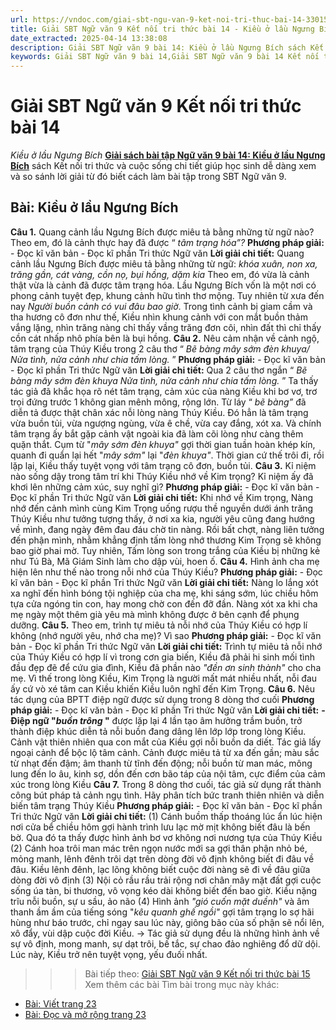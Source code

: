 ```yaml
---
url: https://vndoc.com/giai-sbt-ngu-van-9-ket-noi-tri-thuc-bai-14-330153
title: Giải SBT Ngữ văn 9 Kết nối tri thức bài 14 - Kiều ở lầu Ngưng Bích - VnDoc.com
date_extracted: 2025-04-14 13:38:08
description: Giải SBT Ngữ văn 9 bài 14: Kiều ở lầu Ngưng Bích sách Kết nối tri thức có đáp án chi tiết cho các bạn cùng tham khảo.
keywords: Giải SBT Ngữ văn 9 bài 14,Giải SBT Ngữ văn 9 bài 14 Kết nối tri thức,Giải sách bài tập Ngữ văn KNTT lớp 9,Ngữ văn lớp 9 Kết nối tri thức,giải bài tập ngữ văn lớp 9,bài Kiều ở lầu Ngưng Bích,giải SBT ngữ văn 9 KNTT trang 18
---
```


# Giải SBT Ngữ văn 9 Kết nối tri thức bài 14
 _Kiều ở lầu Ngưng Bích_
[**Giải sách bài tập Ngữ văn 9 bài 14: Kiều ở lầu Ngưng Bích**](<https://vndoc.com/giai-sbt-ngu-van-9-ket-noi-tri-thuc-bai-14-330153>) sách Kết nối tri thức và cuộc sống chi tiết giúp học sinh dễ dàng xem và so sánh lời giải từ đó biết cách làm bài tập trong SBT Ngữ văn 9.
## Bài: Kiều ở lầu Ngưng Bích
**Câu 1.** Quang cảnh lầu Ngưng Bích được miêu tả bằng những từ ngữ nào? Theo em, đó là cảnh thực hay đã được “ _tâm trạng hóa”?_
**Phương pháp giải:**
\- Đọc kĩ văn bản
\- Đọc kĩ phần Tri thức Ngữ văn
**Lời giải chi tiết:**
Quang cảnh lầu Ngưng Bích được miêu tả bằng những từ ngữ: _khóa xuân, non xa, trăng gần, cát vàng, cồn nọ, bụi hồng, dặm kia_
Theo em, đó vừa là cảnh thật vừa là cảnh đã được tâm trạng hóa. Lầu Ngưng Bích vốn là một nơi có phong cảnh tuyệt đẹp, khung cảnh hữu tình thơ mộng. Tuy nhiên từ xưa đến nay _Người buồn cảnh có vui đâu bao giờ_. Trong tình cảnh bị giam cầm và tha hương cô đơn như thế, Kiều nhìn khung cảnh với con mắt buồn thảm vắng lặng, nhìn trăng nàng chỉ thấy vầng trăng đơn côi, nhìn đất thì chỉ thấy cồn cát nhấp nhô phía bên là bụi hồng.
**Câu 2.** Nêu cảm nhận về cảnh ngộ, tâm trạng của Thúy Kiều trong 2 câu thơ “ _Bẽ bàng mây sớm đèn khuya/ Nửa tình, nửa cảnh như chia tấm lòng._ ”
**Phương pháp giải:**
\- Đọc kĩ văn bản
\- Đọc kĩ phần Tri thức Ngữ văn
**Lời giải chi tiết:**
Qua 2 câu thơ ngắn
“ _Bẽ bàng mây sớm đèn khuya_
 _Nửa tình, nửa cảnh như chia tấm lòng._ ”
Ta thấy tác giả đã khắc họa rõ nét tâm trạng, cảm xúc của nàng Kiều khi bơ vơ, trơ trọi đứng trước 1 không gian mênh mông, rộng lớn. Từ láy “ _bẽ bàng”_ đã diễn tả được thật chân xác nỗi lòng nàng Thúy Kiều. Đó hẳn là tâm trạng vừa buồn tủi, vừa ngượng ngùng, vừa ê chề, vừa cay đắng, xót xa. Và chính tâm trạng ấy bắt gặp cảnh vật ngoài kia đã làm cõi lòng như càng thêm quặn thắt. Cụm từ "_mây sớm đèn khuya"_ gợi thời gian tuần hoàn khép kín, quanh đi quẩn lại hết "_mây sớm"_ lại "_đèn khuya"_. Thời gian cứ thế trôi đi, rồi lặp lại, Kiều thấy tuyệt vọng với tâm trạng cô đơn, buồn tủi.
**Câu 3.** Kỉ niệm nào sống dậy trong tâm trí khi Thúy Kiều nhớ về Kim trọng? Kỉ niệm ấy đã khơi lên những cảm xúc, suy nghĩ gì?
**Phương pháp giải:**
\- Đọc kĩ văn bản
\- Đọc kĩ phần Tri thức Ngữ văn
**Lời giải chi tiết:**
Khi nhớ về Kim trọng, Nàng nhớ đến cảnh mình cùng Kim Trọng uống rượu thề nguyền dưới ánh trăng
Thúy Kiều như tưởng tượng thấy, ở nơi xa kia, người yêu cũng đang hướng về mình, đang ngày đêm đau đáu chờ tin nàng. Rồi bất chợt, nàng liên tưởng đến phận mình, nhằm khẳng định tấm lòng nhớ thương Kim Trọng sẽ không bao giờ phai mờ. Tuy nhiên, Tấm lòng son trong trắng của Kiều bị những kẻ như Tú Bà, Mã Giám Sinh làm cho dập vùi, hoen ố.
**Câu 4.** Hình ảnh cha mẹ hiện lên như thế nào trong nỗi nhớ của Thúy Kiều?
**Phương pháp giải:**
\- Đọc kĩ văn bản
\- Đọc kĩ phần Tri thức Ngữ văn
**Lời giải chi tiết:**
Nàng lo lắng xót xa nghĩ đến hình bóng tội nghiệp của cha mẹ, khi sáng sớm, lúc chiều hôm tựa cửa ngóng tin con, hay mong chờ con đến đỡ đần. Nàng xót xa khi cha mẹ ngày một thêm già yêu mà mình không được ở bên cạnh để phụng dưỡng.
**Câu 5.** Theo em, trình tự miêu tả nỗi nhớ của Thúy Kiều có hợp lí không \(nhớ người yêu, nhớ cha mẹ\)? Vì sao
**Phương pháp giải:**
\- Đọc kĩ văn bản
\- Đọc kĩ phần Tri thức Ngữ văn
**Lời giải chi tiết:**
Trình tự miêu tả nỗi nhớ của Thúy Kiều có hợp lí vì trong cơn gia biến, Kiều đã phải hi sinh mối tình đầu đẹp đẽ để cứu gia đình, Kiều đã phần nào _"đền ơn sinh thành"_ cho cha mẹ. Vì thế trong lòng Kiều, Kim Trọng là người mất mát nhiều nhất, nỗi đau ấy cứ vò xé tâm can Kiều khiến Kiều luôn nghĩ đến Kim Trọng.
**Câu 6.** Nêu tác dụng của BPTT điệp ngữ được sử dụng trong 8 dòng thơ cuối
**Phương pháp giải:**
\- Đọc kĩ văn bản
\- Đọc kĩ phần Tri thức Ngữ văn
**Lời giải chi tiết:**
**\- Điệp ngữ "_buồn trông_ "** được lặp lại 4 lần tạo âm hưởng trầm buồn, trở thành điệp khúc diễn tả nỗi buồn đang dâng lên lớp lớp trong lòng Kiều. Cảnh vật thiên nhiên qua con mắt của Kiều gợi nỗi buồn da diết. Tác giả lấy ngoại cảnh để bộc lộ tâm cảnh. Cảnh được miêu tả từ xa đến gần; màu sắc từ nhạt đến đậm; âm thanh từ tĩnh đến động; nỗi buồn từ man mác, mông lung đến lo âu, kinh sợ, dồn đến cơn bão táp của nội tâm, cực điểm của cảm xúc trong lòng Kiều
**Câu 7.** Trong 8 dòng thơ cuối, tác giả sử dụng rất thành công bút pháp tả cảnh ngụ tình. Hãy phân tích bức tranh thiên nhiên và diễn biến tâm trạng Thúy Kiều
**Phương pháp giải:**
\- Đọc kĩ văn bản
\- Đọc kĩ phần Tri thức Ngữ văn
**Lời giải chi tiết:**
\(1\) Cánh buồm thấp thoáng lúc ẩn lúc hiện nơi cửa bể chiều hôm gợi hành trình lưu lạc mờ mịt không biết đâu là bến bờ. Qua đó ta thấy được hình ảnh bơ vơ không nơi nương tựa của Thúy Kiều
\(2\) Cánh hoa trôi man mác trên ngọn nước mới sa gợi thân phận nhỏ bé, mỏng manh, lênh đênh trôi dạt trên dòng đời vô định không biết đi đâu về đâu. Kiều lênh đênh, lạc lõng không biết cuộc đời nàng sẽ đi về đâu giữa dòng đời vô định
\(3\) Nội cỏ rầu rầu trải rộng nơi chân mây mặt đất gợi cuộc sống úa tàn, bi thương, vô vọng kéo dài không biết đến bao giờ. Kiều nặng trĩu nỗi buồn, sự u sầu, ảo não
\(4\) Hình ảnh _"gió cuốn mặt duềnh"_ và âm thanh ầm ầm của tiếng sóng "_kêu quanh ghế ngồi"_ gợi tâm trạng lo sợ hãi hùng như báo trước, chỉ ngay sau lúc này, giông bão của số phận sẽ nổi lên, xô đẩy, vùi dập cuộc đời Kiều.
→ Tác giả sử dụng đều là những hình ảnh về sự vô định, mong manh, sự dạt trôi, bế tắc, sự chao đảo nghiêng đổ dữ dội. Lúc này, Kiều trở nên tuyệt vọng, yếu đuối nhất.
>>> Bài tiếp theo: [Giải SBT Ngữ văn 9 Kết nối tri thức bài 15](<https://vndoc.com/giai-sbt-ngu-van-9-ket-noi-tri-thuc-bai-15-330154>)
Xem thêm các bài Tìm bài trong mục này khác:
  * [Bài: Viết trang 23](</giai-sbt-ngu-van-9-ket-noi-tri-thuc-bai-15-330154>)
  * [Bài: Đọc và mở rộng trang 23](</giai-sbt-ngu-van-9-ket-noi-tri-thuc-bai-16-330156>)

